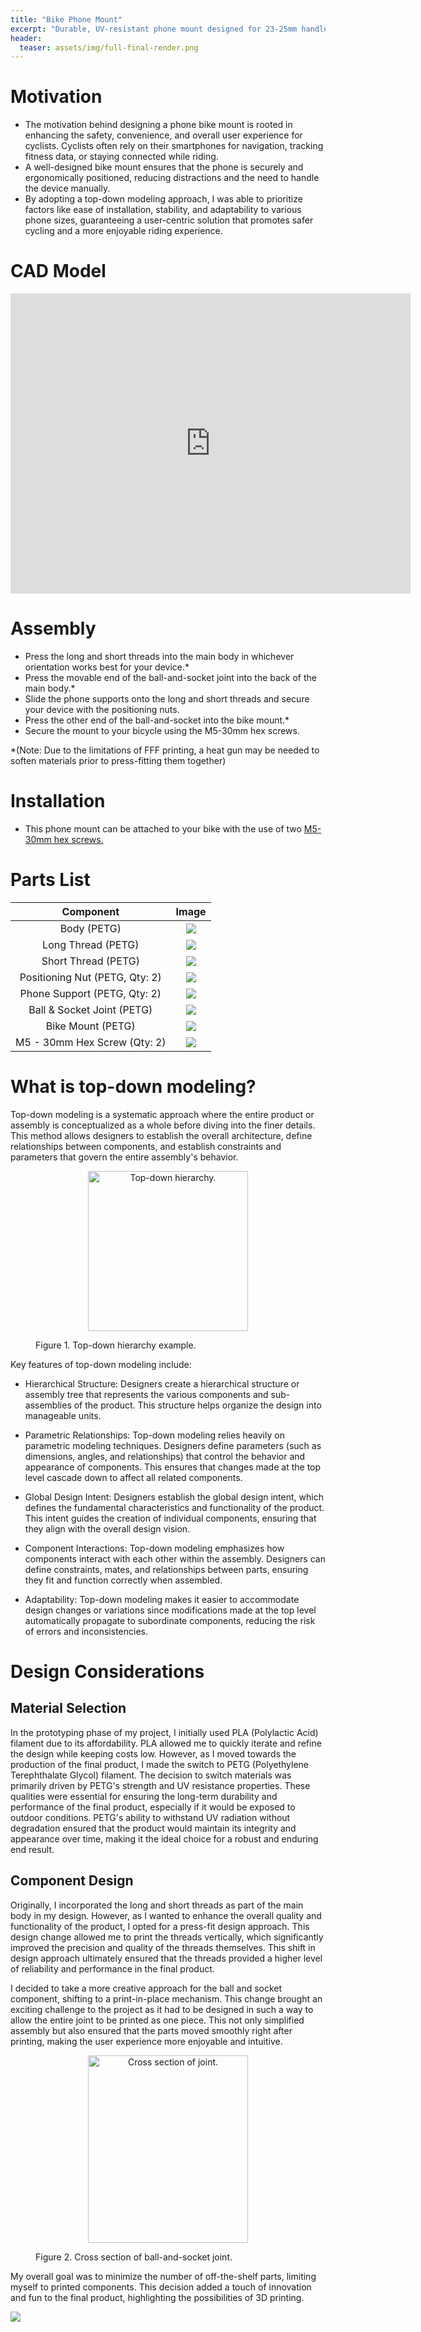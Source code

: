 ```yaml
---
title: "Bike Phone Mount"
excerpt: "Durable, UV-resistant phone mount designed for 23-25mm handlebars."
header:
  teaser: assets/img/full-final-render.png
---
```

# Motivation
  * The motivation behind designing a phone bike mount is rooted in enhancing the safety, convenience, and overall user experience for cyclists. Cyclists often rely on their smartphones for navigation, tracking fitness data, or staying connected while riding. 
  * A well-designed bike mount ensures that the phone is securely and ergonomically positioned, reducing distractions and the need to handle the device manually. 
  * By adopting a top-down modeling approach, I was able to prioritize factors like ease of installation, stability, and adaptability to various phone sizes, guaranteeing a user-centric solution that promotes safer cycling and a more enjoyable riding experience.

# CAD Model
<iframe src="https://vanderbilt643.autodesk360.com/shares/public/SH512d4QTec90decfa6ef55bd0e2e4874408?mode=embed" width="640" height="480" allowfullscreen="true" webkitallowfullscreen="true" mozallowfullscreen="true"  frameborder="0"></iframe>

# Assembly
  * Press the long and short threads into the main body in whichever orientation works best for your device.*
  * Press the movable end of the ball-and-socket joint into the back of the main body.*
  * Slide the phone supports onto the long and short threads and secure your device with the positioning nuts.
  * Press the other end of the ball-and-socket into the bike mount.*
  * Secure the mount to your bicycle using the M5-30mm hex screws.

*(Note: Due to the limitations of FFF printing, a heat gun may be needed to soften materials prior to press-fitting them together)

# Installation
  * This phone mount can be attached to your bike with the use of two [M5-30mm hex screws.](https://www.mcmaster.com/products/screws/alloy-steel-socket-head-screws-8/length~30-0-mm/length~30-mm/?s=m5+screws)

# Parts List

|                 Component                 | Image |
|:-----------------------------------------:|:-----:|
|      Body (PETG)                            |   ![](/assets/img/body-render.png)        |
|      Long Thread  (PETG)                    |   ![](/assets/img/long-render.png)        |
|      Short Thread  (PETG)                   |   ![](/assets/img/short-render.png)       |
|      Positioning Nut  (PETG, Qty: 2)        |   ![](/assets/img/nut-render.png)         |
|      Phone Support (PETG, Qty: 2)           |   ![](/assets/img/constraint-render.png)  |
|      Ball & Socket Joint (PETG)             |   ![](/assets/img/ball-socket-render.png) |
|      Bike Mount (PETG)                      |   ![](/assets/img/mount-render.png)       |
|      M5 - 30mm Hex Screw (Qty: 2)           |   ![](/assets/img/m5-30.png)              |

# What is top-down modeling?
Top-down modeling is a systematic approach where the entire product or assembly is conceptualized as a whole before diving into the finer details. This method allows designers to establish the overall architecture, define relationships between components, and establish constraints and parameters that govern the entire assembly's behavior.

<figure>
<p style="text-align:center;"><img src="/assets/img/top-down-hierachy.PNG" alt="Top-down hierarchy." style="width:256px;height:256px;" /> </p>
<figure-caption>Figure 1. Top-down hierarchy example.</figure-caption>
</figure>


Key features of top-down modeling include:

  * Hierarchical Structure: Designers create a hierarchical structure or assembly tree that represents the various components and sub-assemblies of the product. This structure helps organize the design into manageable units.

  * Parametric Relationships: Top-down modeling relies heavily on parametric modeling techniques. Designers define parameters (such as dimensions, angles, and relationships) that control the behavior and appearance of components. This ensures that changes made at the top level cascade down to affect all related components.

  * Global Design Intent: Designers establish the global design intent, which defines the fundamental characteristics and functionality of the product. This intent guides the creation of individual components, ensuring that they align with the overall design vision.

  * Component Interactions: Top-down modeling emphasizes how components interact with each other within the assembly. Designers can define constraints, mates, and relationships between parts, ensuring they fit and function correctly when assembled.

  * Adaptability: Top-down modeling makes it easier to accommodate design changes or variations since modifications made at the top level automatically propagate to subordinate components, reducing the risk of errors and inconsistencies.

# Design Considerations
## Material Selection
In the prototyping phase of my project, I initially used PLA (Polylactic Acid) filament due to its affordability. PLA allowed me to quickly iterate and refine the design while keeping costs low. However, as I moved towards the production of the final product, I made the switch to PETG (Polyethylene Terephthalate Glycol) filament. The decision to switch materials was primarily driven by PETG's strength and UV resistance properties. These qualities were essential for ensuring the long-term durability and performance of the final product, especially if it would be exposed to outdoor conditions. PETG's ability to withstand UV radiation without degradation ensured that the product would maintain its integrity and appearance over time, making it the ideal choice for a robust and enduring end result.

## Component Design
Originally, I incorporated the long and short threads as part of the main body in my design. However, as I wanted to enhance the overall quality and functionality of the product, I opted for a press-fit design approach. This design change allowed me to print the threads vertically, which significantly improved the precision and quality of the threads themselves. This shift in design approach ultimately ensured that the threads provided a higher level of reliability and performance in the final product.

I decided to take a more creative approach for the ball and socket component, shifting to a print-in-place mechanism. This change brought an exciting challenge to the project as it had to be designed in such a way to allow the entire joint to be printed as one piece. This not only simplified assembly but also ensured that the parts moved smoothly right after printing, making the user experience more enjoyable and intuitive. 

<figure>
<p style="text-align:center;"><img src="/assets/img/socket-cross-section.PNG" alt="Cross section of joint." style="width:256px;height:300px;" /> </p>
<figure-caption>Figure 2. Cross section of ball-and-socket joint.</figure-caption>
</figure>

My overall goal was to minimize the number of off-the-shelf parts, limiting myself to printed components. This decision added a touch of innovation and fun to the final product, highlighting the possibilities of 3D printing.

![](/assets/img/full-final-render.png)
